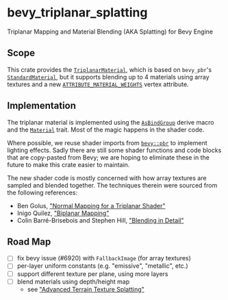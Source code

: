 # bevy_triplanar_splatting

Triplanar Mapping and Material Blending (AKA Splatting) for Bevy Engine

## Scope

This crate provides the
[`TriplanarMaterial`](triplanar_material::TriplanarMaterial), which is based
on `bevy_pbr`'s [`StandardMaterial`](bevy::pbr::StandardMaterial), but it
supports blending up to 4 materials using array textures and a new
[`ATTRIBUTE_MATERIAL_WEIGHTS`](triplanar_material::ATTRIBUTE_MATERIAL_WEIGHTS)
vertex attribute.

## Implementation

The triplanar material is implemented using the
[`AsBindGroup`](bevy::render::render_resource::AsBindGroup) derive macro and
the [`Material`](bevy::pbr::Material) trait. Most of the magic happens in
the shader code.

Where possible, we reuse shader imports from [`bevy::pbr`](bevy::pbr) to
implement lighting effects. Sadly there are still some shader functions and
code blocks that are copy-pasted from Bevy; we are hoping to eliminate these
in the future to make this crate easier to maintain.

The new shader code is mostly concerned with how array textures are sampled
and blended together. The techniques therein were sourced from the following
references:

- Ben Golus, ["Normal Mapping for a Triplanar
  Shader"](https://bgolus.medium.com/normal-mapping-for-a-triplanar-shader-10bf39dca05a)
- Inigo Quilez, ["Biplanar
  Mapping"](https://iquilezles.org/articles/biplanar/)
- Colin Barré-Brisebois and Stephen Hill, ["Blending in
  Detail"](https://blog.selfshadow.com/publications/blending-in-detail/)

## Road Map

- [ ] fix bevy issue (#6920) with `FallbackImage` (for array textures)
- [ ] per-layer uniform constants (e.g. "emissive", "metallic", etc.)
- [ ] support different texture per plane, using more layers
- [ ] blend materials using depth/height map
  - see ["Advanced Terrain Texture
    Splatting"](https://www.gamedeveloper.com/programming/advanced-terrain-texture-splatting)
